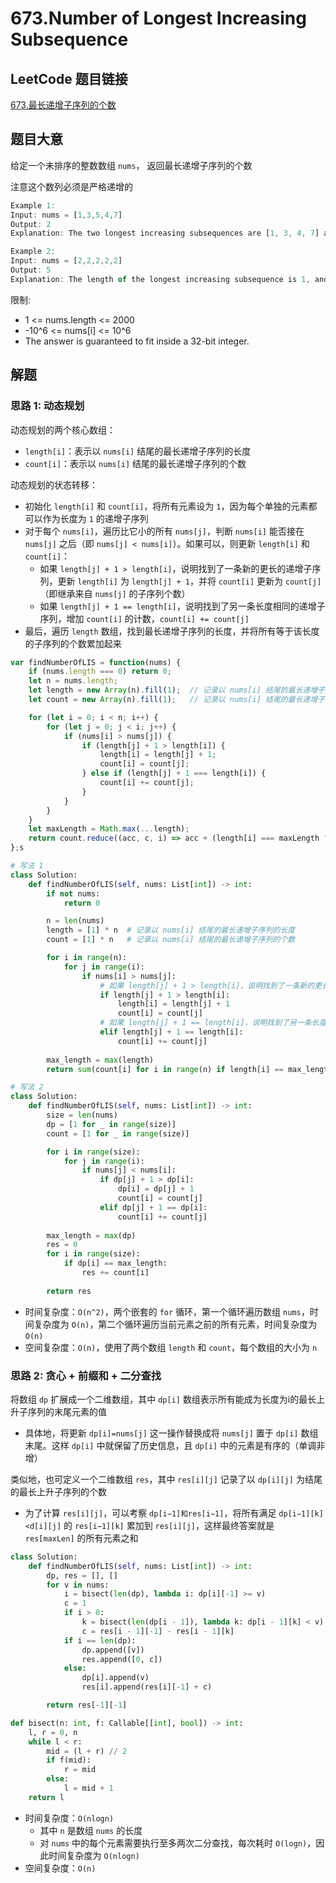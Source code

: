 # 673.Number of Longest Increasing Subsequence

## LeetCode 题目链接

[673.最长递增子序列的个数](https://leetcode.cn/problems/number-of-longest-increasing-subsequence/)

## 题目大意

给定一个未排序的整数数组 `nums`， 返回最长递增子序列的个数 

注意这个数列必须是严格递增的

```js
Example 1:
Input: nums = [1,3,5,4,7]
Output: 2
Explanation: The two longest increasing subsequences are [1, 3, 4, 7] and [1, 3, 5, 7].

Example 2:
Input: nums = [2,2,2,2,2]
Output: 5
Explanation: The length of the longest increasing subsequence is 1, and there are 5 increasing subsequences of length 1, so output 5.
```

限制:
- 1 <= nums.length <= 2000
- -10^6 <= nums[i] <= 10^6
- The answer is guaranteed to fit inside a 32-bit integer.

## 解题

### 思路 1: 动态规划

动态规划的两个核心数组：
- `length[i]`：表示以 `nums[i]` 结尾的最长递增子序列的长度
- `count[i]`：表示以 `nums[i]` 结尾的最长递增子序列的个数

动态规划的状态转移：
- 初始化 `length[i]` 和 `count[i]`，将所有元素设为 `1`，因为每个单独的元素都可以作为长度为 `1` 的递增子序列
- 对于每个 `nums[i]`，遍历比它小的所有 `nums[j]`，判断 `nums[i]` 能否接在 `nums[j]` 之后（即 `nums[j] < nums[i]`）。如果可以，则更新 `length[i]` 和 `count[i]`：
  - 如果 `length[j] + 1 > length[i]`，说明找到了一条新的更长的递增子序列，更新 `length[i]` 为 `length[j] + 1`，并将 `count[i]` 更新为 `count[j]`（即继承来自 `nums[j]` 的子序列个数）
  - 如果 `length[j] + 1 == length[i]`，说明找到了另一条长度相同的递增子序列，增加 `count[i]` 的计数，`count[i] += count[j]`
- 最后，遍历 `length` 数组，找到最长递增子序列的长度，并将所有等于该长度的子序列的个数累加起来

```js
var findNumberOfLIS = function(nums) {
    if (nums.length === 0) return 0;
    let n = nums.length;
    let length = new Array(n).fill(1);  // 记录以 nums[i] 结尾的最长递增子序列的长度
    let count = new Array(n).fill(1);   // 记录以 nums[i] 结尾的最长递增子序列的个数

    for (let i = 0; i < n; i++) {
        for (let j = 0; j < i; j++) {
            if (nums[i] > nums[j]) {
                if (length[j] + 1 > length[i]) {
                    length[i] = length[j] + 1;
                    count[i] = count[j];
                } else if (length[j] + 1 === length[i]) {
                    count[i] += count[j];
                }
            }
        }
    }
    let maxLength = Math.max(...length);
    return count.reduce((acc, c, i) => acc + (length[i] === maxLength ? c : 0), 0);
};s
```
```python
# 写法 1
class Solution:
    def findNumberOfLIS(self, nums: List[int]) -> int:
        if not nums:
            return 0

        n = len(nums)
        length = [1] * n  # 记录以 nums[i] 结尾的最长递增子序列的长度
        count = [1] * n   # 记录以 nums[i] 结尾的最长递增子序列的个数

        for i in range(n):
            for j in range(i):
                if nums[i] > nums[j]:
                    # 如果 length[j] + 1 > length[i]，说明找到了一条新的更长的递增子序列，更新 length[i] 为 length[j] + 1，并将 count[i] 更新为 count[j]（即继承来自 nums[j] 的子序列个数）
                    if length[j] + 1 > length[i]:
                        length[i] = length[j] + 1
                        count[i] = count[j]
                    # 如果 length[j] + 1 == length[i]，说明找到了另一条长度相同的递增子序列，增加 count[i] 的计数，count[i] += count[j]
                    elif length[j] + 1 == length[i]:
                        count[i] += count[j]
        
        max_length = max(length)
        return sum(count[i] for i in range(n) if length[i] == max_length)

# 写法 2
class Solution:
    def findNumberOfLIS(self, nums: List[int]) -> int:
        size = len(nums)
        dp = [1 for _ in range(size)]
        count = [1 for _ in range(size)]

        for i in range(size):
            for j in range(i):
                if nums[j] < nums[i]:
                    if dp[j] + 1 > dp[i]:
                        dp[i] = dp[j] + 1
                        count[i] = count[j]
                    elif dp[j] + 1 == dp[i]:
                        count[i] += count[j]
        
        max_length = max(dp)
        res = 0
        for i in range(size):
            if dp[i] == max_length:
                res += count[i]
                
        return res
```

- 时间复杂度：`O(n^2)`，两个嵌套的 `for` 循环，第一个循环遍历数组 `nums`，时间复杂度为 `O(n)`，第二个循环遍历当前元素之前的所有元素，时间复杂度为 `O(n)`
- 空间复杂度：`O(n)`，使用了两个数组 `length` 和 `count`，每个数组的大小为 `n`

### 思路 2: 贪心 + 前缀和 + 二分查找

将数组 `dp` 扩展成一个二维数组，其中 `dp[i]` 数组表示所有能成为长度为i的最长上升子序列的末尾元素的值
- 具体地，将更新 `dp[i]=nums[j]` 这一操作替换成将 `nums[j]` 置于 `dp[i]` 数组末尾。这样 `dp[i]` 中就保留了历史信息，且 `dp[i]` 中的元素是有序的（单调非增）

类似地，也可定义一个二维数组 `res`，其中 `res[i][j]` 记录了以 `dp[i][j]` 为结尾的最长上升子序列的个数
- 为了计算 `res[i][j]`，可以考察 `dp[i−1]和res[i−1]`，将所有满足 `dp[i−1][k]<d[i][j]` 的 `res[i−1][k]` 累加到 `res[i][j]`，这样最终答案就是 `res[maxLen]` 的所有元素之和

```python
class Solution:
    def findNumberOfLIS(self, nums: List[int]) -> int:
        dp, res = [], []
        for v in nums:
            i = bisect(len(dp), lambda i: dp[i][-1] >= v)
            c = 1
            if i > 0:
                k = bisect(len(dp[i - 1]), lambda k: dp[i - 1][k] < v)
                c = res[i - 1][-1] - res[i - 1][k]
            if i == len(dp):
                dp.append([v])
                res.append([0, c])
            else:
                dp[i].append(v)
                res[i].append(res[i][-1] + c)

        return res[-1][-1]

def bisect(n: int, f: Callable[[int], bool]) -> int:
    l, r = 0, n
    while l < r:
        mid = (l + r) // 2
        if f(mid):
            r = mid
        else:
            l = mid + 1
    return l
```

- 时间复杂度：`O(nlogn)`
  - 其中 `n` 是数组 `nums` 的长度
  - 对 `nums` 中的每个元素需要执行至多两次二分查找，每次耗时 `O(logn)`，因此时间复杂度为 `O(nlogn)`
- 空间复杂度：`O(n)`